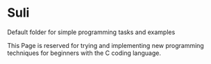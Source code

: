 # Suli
Default folder for simple programming tasks and examples

This Page is reserved for trying and implementing new programming techniques for beginners with the C coding language. 



